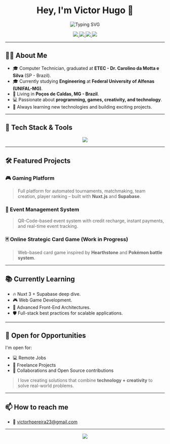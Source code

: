 <h1 align="center">Hey, I'm Victor Hugo 👋</h1>

<p align="center">
  <img src="https://readme-typing-svg.herokuapp.com?font=Fira+Code&weight=700&size=28&pause=1000&center=true&vCenter=true&multiline=true&width=800&height=120&lines=Web+Developer;Front-End+Passionate;Lover+of+Creative+Projects" alt="Typing SVG" />
</p>

<p align="center">
  <a href="https://github.com/victorupw">
    <img src="https://img.shields.io/badge/GitHub-181717?style=for-the-badge&logo=github" />
  </a>
  <a href="https://www.instagram.com/victorupw">
    <img src="https://img.shields.io/badge/Instagram-victorupw-E4405F?style=for-the-badge&logo=instagram&logoColor=white" />
  </a>
  <a href="mailto:victorhpereira23@gmail.com">
    <img src="https://img.shields.io/badge/Gmail-D14836?style=for-the-badge&logo=gmail&logoColor=white" />
  </a>
  <a href="https://discord.com/users/Vitu007">
    <img src="https://img.shields.io/badge/Discord-Vitu007-5865F2?style=for-the-badge&logo=discord&logoColor=white" />
  </a>
</p>

---

## 👨‍💻 About Me

- 🎓 Computer Technician, graduated at **ETEC - Dr. Carolino da Motta e Silva** (SP - Brazil).
- 🎓 Currently studying **Engineering** at **Federal University of Alfenas (UNIFAL-MG)**.
- 🏡 Living in **Poços de Caldas, MG - Brazil**.
- 💻 Passionate about **programming, games, creativity, and technology**.
- 🚀 Always learning new technologies and building exciting projects.

---

## 🚀 Tech Stack & Tools

<p align="center">
  <img src="https://skillicons.dev/icons?i=html,css,js,php,python,tailwind,bootstrap,vue,nuxtjs,mysql,postgresql,supabase,git,github,c" />
</p>

---

## 🛠️ Featured Projects

### 🎮 Gaming Platform
> Full platform for automated tournaments, matchmaking, team creation, player ranking – built with **Nuxt.js** and **Supabase**.

### 🎉 Event Management System
> QR-Code-based event system with credit recharge, instant payments, and real-time event tracking.

### 🃏 Online Strategic Card Game (Work in Progress)
> Web-based card game inspired by **Hearthstone** and **Pokémon battle system**.

---

## 📚 Currently Learning

- 🔥 Nuxt 3 + Supabase deep dive.
- 🎮 Web Game Development.
- 🧠 Advanced Front-End Architectures.
- 🛡️ Full-stack best practices for scalable applications.

---

## 💼 Open for Opportunities

I'm open for:
- 💻 Remote Jobs
- 🤝 Freelance Projects
- 🚀 Collaborations and Open Source contributions

> I love creating solutions that combine **technology + creativity** to solve real-world problems.

---

## 📫 How to reach me

- 📧 victorhpereira23@gmail.com

---

<p align="center">
  <img src="https://capsule-render.vercel.app/api?type=waving&color=0:FF6EC7,100:5B42F3&height=150&section=footer" />
</p>
